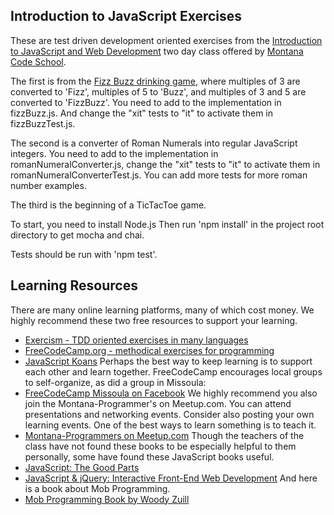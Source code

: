 ## Introduction to JavaScript Exercises

These are test driven development oriented exercises from the
[Introduction to JavaScript and Web Development](http://montanacodeschool.com/other-courses/intro-to-javascript-web-development-26501983145/) two day class
offered by [Montana Code School](http://montanacodeschool.com).

The first is from the [Fizz Buzz drinking game](https://en.wikipedia.org/wiki/Fizz_buzz), where multiples of 3 are converted to 'Fizz', multiples of 5 to 'Buzz', and
multiples of 3 and 5 are converted to 'FizzBuzz'. You need to add to the
implementation in fizzBuzz.js. And change the "xit" tests to "it" to activate them in
fizzBuzzTest.js.

The second is a converter of Roman Numerals into regular JavaScript
integers. You need to add to the implementation in romanNumeralConverter.js,
change the "xit" tests to "it" to activate them in romanNumeralConverterTest.js.
You can add more tests for more roman number examples.

The third is the beginning of a TicTacToe game.

To start, you need to install Node.js
Then run 'npm install' in the project root directory to get mocha and chai.

Tests should be run with 'npm test'.

## Learning Resources

There are many online learning platforms, many of which cost money. We highly recommend these
two free resources to support your learning.
* [Exercism - TDD oriented exercises in many languages](http://exercism.io/)
* [FreeCodeCamp.org - methodical exercises for programming](http://freecodecamp.org)
* [JavaScript Koans](https://github.com/mrdavidlaing/javascript-koans)
Perhaps the best way to keep learning is to support each other and learn together. FreeCodeCamp
encourages local groups to self-organize, as did a group in Missoula:
* [FreeCodeCamp Missoula on Facebook](https://www.facebook.com/groups/free.code.camp.missoula)
We highly recommend you also join the Montana-Programmer's on Meetup.com. You can attend
presentations and networking events. Consider also posting your own learning events. One of the
best ways to learn something is to teach it.
* [Montana-Programmers on Meetup.com](http://www.meetup.com/Montana-Programmers)
Though the teachers of the class have not found these books to
be especially helpful to them personally, some have found these JavaScript books useful.
* [JavaScript: The Good Parts](https://www.amazon.com/JavaScript-Good-Parts-Douglas-Crockford/dp/0596517742)
* [JavaScript & jQuery: Interactive Front-End Web Development](https://www.amazon.com/JavaScript-JQuery-Interactive-Front-End-Development/dp/1118531647)
And here is a book about Mob Programming.
* [Mob Programming Book by Woody Zuill](https://leanpub.com/mobprogramming)
